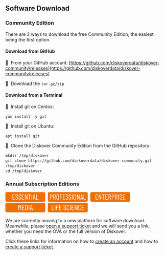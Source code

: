 <p id="software_download"></p>

## Software Download

### Community Edition

There are 2 ways to download the free Community Edition, the easiest being the first option.

#### Download from GitHub

🔴 &nbsp;From your GitHub account: [https://github.com/diskoverdata/diskover-community/releases](https://github.com/diskoverdata/diskover-community/releases)

🔴 &nbsp;Download the `tar.gz/zip`

#### Download from a Terminal

🔴 &nbsp;Install git on Centos:
```
yum install -y git
```

🔴 &nbsp;Install git on Ubuntu:
```
apt install git
```

🔴 &nbsp;Clone the Diskover Community Edition from the GitHub repository:
```
mkdir /tmp/diskover
git clone https://github.com/diskoverdata/diskover-community.git /tmp/diskover
cd /tmp/diskover
```

### Annual Subscription Editions

<img src="images/button_edition_essential.png" width="125">&nbsp;&nbsp;<img src="images/button_edition_professional.png" width="125">&nbsp;&nbsp;<img src="images/button_edition_enterprise.png" width="125">&nbsp;&nbsp;<img src="images/button_edition_media.png" width="125">&nbsp;&nbsp;<img src="images/button_edition_life_science.png" width="125">

We are currently moving to a new platform for software download. Meanwhile, please [open a support ticket](https://support.diskoverdata.com/) and we will send you a link, whether you need the OVA or the full version of Diskover.

Click these links for information on how to [create an account](https://docs.diskoverdata.com/tech_support_and_troubleshooting/#create-a-zendesk-account) and how to [create a support ticket](https://docs.diskoverdata.com/tech_support_and_troubleshooting/#create-a-support-ticket).
